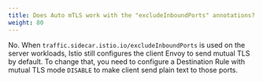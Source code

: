 ```yaml
---
title: Does Auto mTLS work with the "excludeInboundPorts" annotations?
weight: 80
---
```


No. When `traffic.sidecar.istio.io/excludeInboundPorts` is used on the server workloads, Istio still
configures the client Envoy to send mutual TLS by default. To change that, you need to configure
a Destination Rule with mutual TLS mode `DISABLE` to make client send plain text to those ports.
